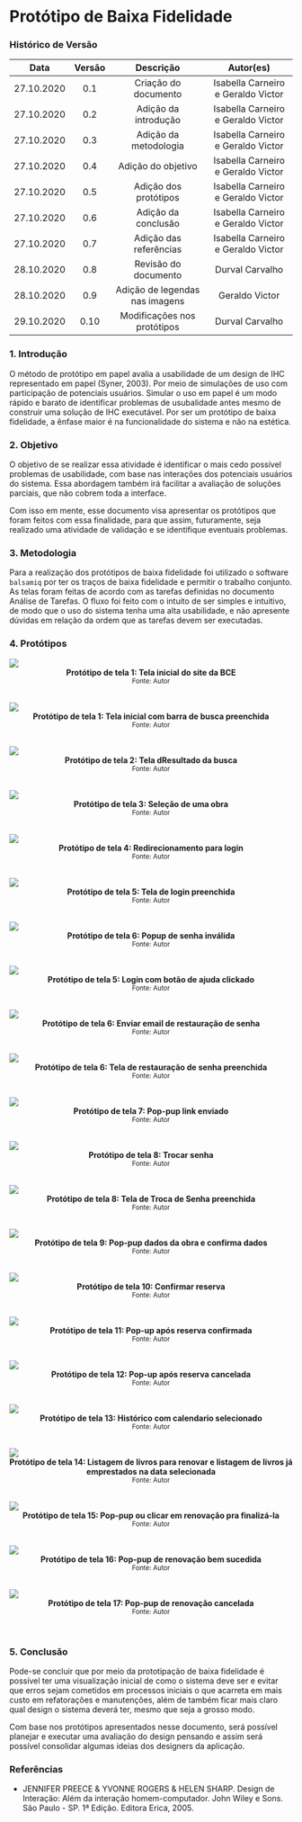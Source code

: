 # Protótipo de Baixa Fidelidade

### Histórico de Versão

|    Data    | Versão |       Descrição                |             Autor(es)              |
| :--------: | :----: | :----------------------------: | :--------------------------------: |
| 27.10.2020 |  0.1   |  Criação do documento          | Isabella Carneiro e Geraldo Victor |
| 27.10.2020 |  0.2   |  Adição da introdução          | Isabella Carneiro e Geraldo Victor |
| 27.10.2020 |  0.3   | Adição da metodologia          | Isabella Carneiro e Geraldo Victor |
| 27.10.2020 |  0.4   |   Adição do objetivo           | Isabella Carneiro e Geraldo Victor |
| 27.10.2020 |  0.5   | Adição dos protótipos          | Isabella Carneiro e Geraldo Victor |
| 27.10.2020 |  0.6   |  Adição da conclusão           | Isabella Carneiro e Geraldo Victor |
| 27.10.2020 |  0.7   | Adição das referências         | Isabella Carneiro e Geraldo Victor |
| 28.10.2020 |  0.8   |  Revisão do documento          |          Durval Carvalho           |
| 28.10.2020 |  0.9   |  Adição de legendas nas imagens|          Geraldo Victor            |
| 29.10.2020 |  0.10   | Modificações nos protótipos | Durval Carvalho |

### 1. Introdução

O método de protótipo em papel avalia a usabilidade de um design de IHC representado em papel (Syner, 2003). Por meio de simulações de uso com participação de potenciais usuários. Simular o uso em papel é um modo rápido e barato de identificar problemas de usubalidade antes mesmo de construir uma solução de IHC executável. Por ser um protótipo de baixa fidelidade, a ênfase maior é na funcionalidade do sistema e não na estética.

### 2. Objetivo

O objetivo de se realizar essa atividade é identificar o mais cedo possível problemas de usabilidade, com base nas interações dos potenciais usuários do sistema. Essa abordagem também irá facilitar a avaliação de soluções parciais, que não cobrem toda a interface.

Com isso em mente, esse documento visa apresentar os protótipos que foram feitos com essa finalidade, para que assim, futuramente, seja realizado uma atividade de validação e se identifique eventuais problemas.

### 3. Metodologia

Para a realização dos protótipos de baixa fidelidade foi utilizado o software `balsamiq` por ter os traços de baixa fidelidade e permitir o trabalho conjunto.
As telas foram feitas de acordo com as tarefas definidas no documento Análise de Tarefas.
O fluxo foi feito com o intuito de ser simples e intuitivo, de modo que o uso do sistema tenha uma alta usabilidade, e não apresente dúvidas em relação da ordem que as tarefas devem ser executadas.

### 4. Protótipos

<img src="_media/images/low_fidelity_prototype_1.png">
  <figcaption align='center'>
    <b>Protótipo de tela 1: Tela inicial do site da BCE</b>
    </br>
    <small>Fonte: Autor</small>
  </figcaption>
</p></br>

<img src="_media/images/low_fidelity_prototype_1-1.png">
  <figcaption align='center'>
    <b>Protótipo de tela 1: Tela inicial com barra de busca preenchida</b>
    </br>
    <small>Fonte: Autor</small>
  </figcaption>
</p></br>

<img src="_media/images/low_fidelity_prototype_2.png">
  <figcaption align='center'>
    <b>Protótipo de tela 2: Tela dResultado da busca</b>
    </br>
    <small>Fonte: Autor</small>
  </figcaption>
</p></br>

<img src="_media/images/low_fidelity_prototype_3.png">
  <figcaption align='center'><b>Protótipo de tela 3: Seleção de uma obra</b>
    </br>
    <small>Fonte: Autor</small>
  </figcaption>
</p></br>

<img src="_media/images/low_fidelity_prototype_4.png">
  <figcaption align='center'>
    <b>Protótipo de tela 4: Redirecionamento para login    </b>
    </br>
    <small>Fonte: Autor</small>
  </figcaption>
</p></br>

<img src="_media/images/low_fidelity_prototype_4-1.png">
  <figcaption align='center'>
    <b>Protótipo de tela 5: Tela de login preenchida    </b>
    </br>
    <small>Fonte: Autor</small>
  </figcaption>
</p></br>

<img src="_media/images/low_fidelity_prototype_4-2.png">
  <figcaption align='center'>
    <b>Protótipo de tela 6: Popup de senha inválida</b>
    </br>
    <small>Fonte: Autor</small>
  </figcaption>
</p></br>

<img src="_media/images/low_fidelity_prototype_5.png">
  <figcaption align='center'>
    <b>Protótipo de tela 5: Login com botão de ajuda clickado    </b>
    </br>
    <small>Fonte: Autor</small>
  </figcaption>
</p></br>

<img src="_media/images/low_fidelity_prototype_6.png">
  <figcaption align='center'>
    <b>Protótipo de tela 6: Enviar email de restauração de senha    </b>
    </br>
    <small>Fonte: Autor</small>
  </figcaption>
</p></br>

<img src="_media/images/low_fidelity_prototype_6-1.png">
  <figcaption align='center'>
    <b>Protótipo de tela 6: Tela de restauração de senha preenchida </b>
    </br>
    <small>Fonte: Autor</small>
  </figcaption>
</p></br>

<img src="_media/images/low_fidelity_prototype_7.png">
  <figcaption align='center'>
    <b>Protótipo de tela 7: Pop-pup link enviado    </b>
    </br>
    <small>Fonte: Autor</small>
  </figcaption>
</p></br>

<img src="_media/images/low_fidelity_prototype_8.png">
  <figcaption align='center'>
    <b>Protótipo de tela 8: Trocar senha    </b>
    </br>
    <small>Fonte: Autor</small>
  </figcaption>
</p></br>

<img src="_media/images/low_fidelity_prototype_8-1.png">
  <figcaption align='center'>
    <b>Protótipo de tela 8: Tela de Troca de Senha preenchida </b>
    </br>
    <small>Fonte: Autor</small>
  </figcaption>
</p></br>

<img src="_media/images/low_fidelity_prototype_9.png">
  <figcaption align='center'>
    <b>Protótipo de tela 9: Pop-pup dados da obra e confirma dados    </b>
    </br>
    <small>Fonte: Autor</small>
  </figcaption>
</p></br>

<img src="_media/images/low_fidelity_prototype_10.png">
  <figcaption align='center'>
    <b>Protótipo de tela 10: Confirmar reserva    </b>
    </br>
    <small>Fonte: Autor</small>
  </figcaption>
</p></br>

<img src="_media/images/low_fidelity_prototype_11.png">
  <figcaption align='center'>
    <b>Protótipo de tela 11: Pop-up após reserva confirmada    </b>
    </br>
    <small>Fonte: Autor</small>
  </figcaption>
</p></br>

<img src="_media/images/low_fidelity_prototype_12.png">
  <figcaption align='center'>
    <b>Protótipo de tela 12: Pop-up após reserva cancelada    </b>
    </br>
    <small>Fonte: Autor</small>
  </figcaption>
</p></br>

<img src="_media/images/low_fidelity_prototype_13.png">
  <figcaption align='center'>
    <b>Protótipo de tela 13: Histórico com calendario selecionado    </b>
    </br>
    <small>Fonte: Autor</small>
  </figcaption>
</p></br>

<img src="_media/images/low_fidelity_prototype_14.png">
  <figcaption align='center'>
    <b>Protótipo de tela 14: Listagem de livros para renovar e listagem de livros já emprestados na data selecionada    </b>
    </br>
    <small>Fonte: Autor</small>
  </figcaption>
</p></br>

<img src="_media/images/low_fidelity_prototype_16.png">
  <figcaption align='center'>
    <b>Protótipo de tela 15: Pop-pup ou clicar em renovação pra finalizá-la    </b>
    </br>
    <small>Fonte: Autor</small>
  </figcaption>
</p></br>

<img src="_media/images/low_fidelity_prototype_17.png">
  <figcaption align='center'>
    <b>Protótipo de tela 16: Pop-pup de renovação bem sucedida    </b>
    </br>
    <small>Fonte: Autor</small>
  </figcaption>
</p></br>

<img src="_media/images/low_fidelity_prototype_18.png">
  <figcaption align='center'>
    <b>Protótipo de tela 17: Pop-pup de renovação cancelada    </b>
    </br>
    <small>Fonte: Autor</small>
  </figcaption>
</p></br>

### 5. Conclusão

Pode-se concluir que por meio da prototipação de baixa fidelidade é possível ter uma visualização inicial de como o sistema deve ser e evitar que erros sejam cometidos em processos iniciais o que acarreta em mais custo em refatorações e manutenções, além de também ficar mais claro qual design o sistema deverá ter, mesmo que seja a grosso modo.

Com base nos protótipos apresentados nesse documento, será possível planejar e executar uma avaliação do design pensando e assim será possível consolidar algumas ideias dos designers da aplicação.

### Referências

- JENNIFER PREECE & YVONNE ROGERS & HELEN SHARP. Design de Interação: Além da interação homem-computador. John Wiley e Sons. São Paulo - SP. 1ª Edição. Editora Erica, 2005.
